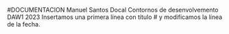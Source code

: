 #DOCUMENTACION
Manuel Santos Docal
Contornos de desenvolvemento
DAW1
2023
Insertamos una primera línea con título # y modificamos la línea de la fecha.
